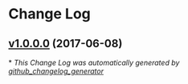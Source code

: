 # Change Log

## [v1.0.0.0](https://github.com/SyncMC/MurderSleuth/tree/v1.0.0.0) (2017-06-08)


\* *This Change Log was automatically generated by [github_changelog_generator](https://github.com/skywinder/Github-Changelog-Generator)*